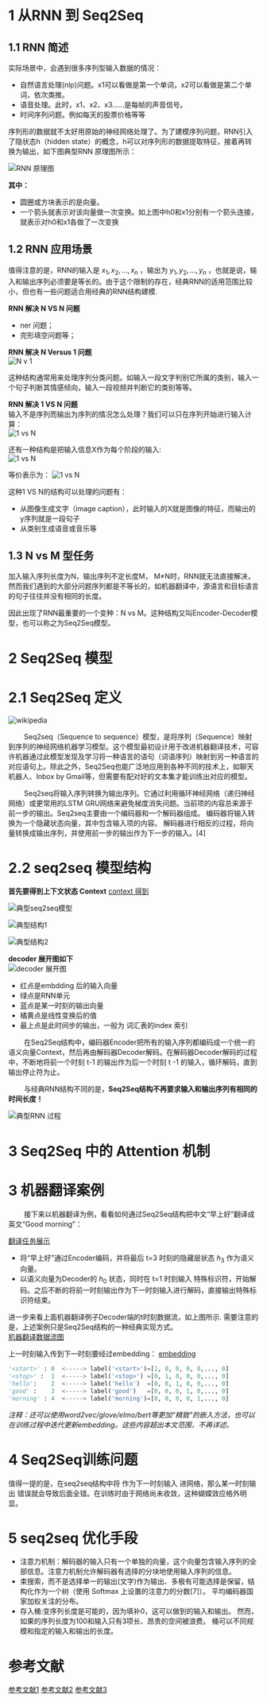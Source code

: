 # 1 从RNN 到 Seq2Seq
## 1.1 RNN 简述
实际场景中，会遇到很多序列型输入数据的情况：<br>
- 自然语言处理(nlp)问题。x1可以看做是第一个单词，x2可以看做是第二个单词，依次类推。
- 语音处理。此时，x1、x2、x3……是每帧的声音信号。
- 时间序列问题。例如每天的股票价格等等

序列形的数据就不太好用原始的神经网络处理了。为了建模序列问题，RNN引入了隐状态h（hidden state）的概念，h可以对序列形的数据提取特征，接着再转换为输出，如下图典型RNN 原理图所示：<br>

![RNN 原理图](https://pic2.zhimg.com/80/v2-629abbab0d5cc871db396f17e9c58631_1440w.webp)

**其中：** <br>
- 圆圈或方块表示的是向量。
- 一个箭头就表示对该向量做一次变换。如上图中h0和x1分别有一个箭头连接，就表示对h0和x1各做了一次变换

## 1.2 RNN 应用场景
值得注意的是，RNN的输入是 $x_{1}, x_{2}, \dots, x_{n}$ ，输出为 $y_{1}, y_{2}, \dots, y_{n}$ ，也就是说，输入和输出序列必须要是等长的。由于这个限制的存在，经典RNN的适用范围比较小，但也有一些问题适合用经典的RNN结构建模. <br>

**RNN 解决 N VS N 问题** <br>
- ner 问题；
- 完形填空问题等；

**RNN 解决 N Versus 1 问题** <br>
![N v 1](https://pic1.zhimg.com/80/v2-6caa75392fe47801e605d5e8f2d3a100_1440w.webp)

这种结构通常用来处理序列分类问题。如输入一段文字判别它所属的类别，输入一个句子判断其情感倾向，输入一段视频并判断它的类别等等。<br>

**RNN 解决 1 VS N 问题** <br>
输入不是序列而输出为序列的情况怎么处理？我们可以只在序列开始进行输入计算：<br>
![1 vs N](https://pic3.zhimg.com/80/v2-87ebd6a82e32e81657682ffa0ba084ee_1440w.webp)

还有一种结构是把输入信息X作为每个阶段的输入: <br>
![1 vs N](https://pic3.zhimg.com/80/v2-fe054c488bb3a9fbcdfad299b2294266_1440w.webp)

等价表示为：
![1 vs N](https://pic1.zhimg.com/80/v2-16e626b6e99fb1d23c8a54536f7d28dc_1440w.webp)

这种1 VS N的结构可以处理的问题有：<br>
- 从图像生成文字（image caption），此时输入的X就是图像的特征，而输出的y序列就是一段句子
- 从类别生成语音或音乐等

## 1.3 N vs M 型任务
加入输入序列长度为N，输出序列不定长度M， M≠N时，RNN就无法直接解决，然而我们遇到的大部分问题序列都是不等长的，如机器翻译中，源语言和目标语言的句子往往并没有相同的长度。<br>

因此出现了RNN最重要的一个变种：N vs M。这种结构又叫Encoder-Decoder模型，也可以称之为Seq2Seq模型。<br>

# 2 Seq2Seq 模型

# 2.1 Seq2Seq 定义
![wikipedia](https://zh.wikipedia.org/wiki/Seq2Seq%E6%A8%A1%E5%9E%8B)

&nbsp;&nbsp;&nbsp;&nbsp;&nbsp;&nbsp;&nbsp;&nbsp;Seq2seq（Sequence to sequence）模型，是将序列（Sequence）映射到序列的神经网络机器学习模型。这个模型最初设计用于改进机器翻译技术，可容许机器通过此模型发现及学习将一种语言的语句（词语序列）映射到另一种语言的对应语句上。除此之外，Seq2Seq也能广泛地应用到各种不同的技术上，如聊天机器人、Inbox by Gmail等，但需要有配对好的文本集才能训练出对应的模型。<br>

&nbsp;&nbsp;&nbsp;&nbsp;&nbsp;&nbsp;&nbsp;&nbsp;Seq2seq将输入序列转换为输出序列。它通过利用循环神经网络（递归神经网络）或更常用的LSTM GRU网络来避免梯度消失问题。当前项的内容总来源于前一步的输出。Seq2seq主要由一个编码器和一个解码器组成。 编码器将输入转换为一个隐藏状态向量，其中包含输入项的内容。 解码器进行相反的过程，将向量转换成输出序列，并使用前一步的输出作为下一步的输入。[4]

# 2.2 seq2seq 模型结构
**首先要得到上下文状态 Context**
[context 得到](https://pic2.zhimg.com/80/v2-03aaa7754bb9992858a05bb9668631a9_720w.webp)




![典型seq2seq模型](https://pic1.zhimg.com/80/v2-a5012851897f8cc685bc946e73496304_1440w.webp)

![典型结构1](https://mmbiz.qpic.cn/mmbiz_png/QLDSy3Cx3YIn4IzP3UVrS6HfxiatGYDIPiaWdDtrP1dVOd6okQUdccAHLDhibmVW76ia3kqVHkWjtPXUOYumniachBQ/640?wx_fmt=png&wxfrom=5&wx_lazy=1&wx_co=1)

![典型结构2](https://pic2.zhimg.com/80/v2-343dbbf86c8e92e9fc8d6b3a938c0d1d_720w.webp)

**decoder 展开图如下** <br>
![decoder 展开图](https://pic4.zhimg.com/80/v2-893e331af6b07789bbd7095c16421f2f_720w.webp)
- 红点是embdding 后的输入向量
- 绿点是RNN单元
- 蓝点是某一时刻的输出向量
- 橘黄点是线性变换后的值
- 最上点是此时间步的输出，一般为 词汇表的index 索引

&nbsp;&nbsp;&nbsp;&nbsp;&nbsp;&nbsp;&nbsp;&nbsp;在Seq2Seq结构中，编码器Encoder把所有的输入序列都编码成一个统一的语义向量Context，然后再由解码器Decoder解码。在解码器Decoder解码的过程中，不断地将前一个时刻 t-1 的输出作为后一个时刻 t -1 的输入，循环解码，直到输出停止符为止。<br>

&nbsp;&nbsp;&nbsp;&nbsp;&nbsp;&nbsp;&nbsp;&nbsp;与经典RNN结构不同的是，**Seq2Seq结构不再要求输入和输出序列有相同的时间长度！** <br>

![典型RNN 过程](https://mmbiz.qpic.cn/mmbiz_png/QLDSy3Cx3YIn4IzP3UVrS6HfxiatGYDIPOMusFU6EUx6cX7phVgib9eY2M9DuVySCu86wFDTHnxn2bsqxE89zlwQ/640?wx_fmt=png&wxfrom=5&wx_lazy=1&wx_co=1)

# 3 Seq2Seq 中的 Attention 机制




# 3 机器翻译案例
&nbsp;&nbsp;&nbsp;&nbsp;&nbsp;&nbsp;&nbsp;&nbsp;接下来以机器翻译为例，看看如何通过Seq2Seq结构把中文“早上好”翻译成英文“Good morning”：<br>

[翻译任务展示](https://pic2.zhimg.com/80/v2-343dbbf86c8e92e9fc8d6b3a938c0d1d_1440w.webp)

- 将“早上好”通过Encoder编码，并将最后 t=3 时刻的隐藏层状态 $h_{3}$ 作为语义向量。
- 以语义向量为Decoder的 $h_{0}$ 状态，同时在 t=1 时刻输入 <start> 特殊标识符，开始解码。之后不断的将前一时刻输出作为下一时刻输入进行解码，直接输出<stop>特殊标识符结束。

进一步来看上面机器翻译例子Decoder端的t时刻数据流，如上图所示. 需要注意的是，上述案例只是Seq2Seq结构的一种经典实现方式。<br>
[机器翻译数据流图](https://pic4.zhimg.com/80/v2-893e331af6b07789bbd7095c16421f2f_1440w.webp)

上一时刻输入传到下一时刻要经过embedding：
[embedding](https://pic2.zhimg.com/80/v2-95c70886fd5f7e455de11d5594336655_720w.webp)

```python
'<start>' : 0  <-----> label('<start>')=[1, 0, 0, 0, 0,..., 0]
'<stop>' :  1  <-----> label('<stop>') =[0, 1, 0, 0, 0,..., 0]
'hello':    2  <-----> label('hello')  =[0, 0, 1, 0, 0,..., 0]
'good' :    3  <-----> label('good')   =[0, 0, 0, 1, 0,..., 0]
'morning' : 4  <-----> label('morning')=[0, 0, 0, 0, 1,..., 0]
```
*注释：还可以使用word2vec/glove/elmo/bert等更加“精致”的嵌入方法，也可以在训练过程中迭代更新embedding。这些内容超出本文范围，不再详述。*

# 4 Seq2Seq训练问题
值得一提的是，在seq2seq结构中将 
 作为下一时刻输入 
 进网络，那么某一时刻输出 
 错误就会导致后面全错。在训练时由于网络尚未收敛，这种蝴蝶效应格外明显。

# 5 seq2seq 优化手段
- 注意力机制：解码器的输入只有一个单独的向量，这个向量包含输入序列的全部信息。注意力机制允许解码器有选择的分块地使用输入序列的信息。
- 束搜索，而不是选择单一的输出(文字)作为输出、多极有可能选择是保留，结构化作为一个树（使用 Softmax 上设置的注意力的分数[7]）。 平均编码器国家加权关注的分布。
- 存入桶:变序列长度是可能的，因为填补0，这可以做到的输入和输出。 然而，如果的序列长度为100和输入只有3项长、昂贵的空间被浪费。 桶可以不同规模和指定的输入和输出的长度。

# 参考文献
[参考文献1](https://spaces.ac.cn/archives/5861)
[参考文献2](https://arxiv.org/pdf/1409.3215.pdf)
[参考文献3](https://mp.weixin.qq.com/s/dXqAdb524o3lBZcQiXQacw)

